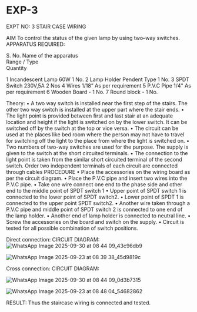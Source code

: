 # EXP-3
EXPT NO: 3				STAIR CASE WIRING                     

 
AIM
 To control the status of the given lamp by using two–way switches. 
APPARATUS REQUIRED:

S. No.
Name of the apparatus	
Range / Type	
Quantity

1	Incandescent Lamp	60W	1 No.
2	Lamp Holder	Pendent Type	1 No.
3	SPDT Switch	230V,5A	2 Nos
4	Wires	1/18”	As per requirement
5	P.V.C Pipe	1/4"	As per requirement
6	Wooden Board	-	1 No.
7	Round block	-	1 No.


Theory:
•	A two way switch is installed near the first step of the stairs. The other two way switch is installed at the upper part where the stair ends.
•	The light point is provided between first and last stair at an adequate location and height if the light is switched on by the lower switch. It can be switched off by the switch at the top or vice versa.
•	The circuit can be used at the places like bed room where the person may  not  have  to  travel for switching off the light to the place from where the light is switched on.
•	Two  numbers  of  two-way  switches  are  used  for  the  purpose.  The supply is given to the switch at the short circuited terminals.
•	The  connection  to  the  light  point  is  taken  from  the  similar  short circuited  terminal  of  the   second  switch.   Order  two  independent terminals of each circuit are connected through  cables 
PROCEDURE
•  Place the accessories on the wiring board as per the circuit diagram.
•  Place the P.V.C pipe and insert two wires into the P.V.C pipe.
•	Take one wire connect one end to the phase side and other end to the middle point of SPDT switch 1
•  Upper point of SPDT switch 1 is connected to the lower point of SPDT
switch2.
•  Lower point of SPDT 1 is connected to the upper point SPDT switch2.
•	Another wire taken through a P.V.C pipe and middle point of SPDT switch 2 is connected to one end of the lamp holder.
•  Another end of lamp holder is connected to neutral line.
•  Screw the accessories on the board and switch on the supply.
•  Circuit is tested for all possible combination of switch positions.


Direct connection: CIRCUIT DIAGRAM: 
![WhatsApp Image 2025-09-30 at 08 44 09_43c96db9](https://github.com/user-attachments/assets/dd579896-327d-40de-a1c9-7e3d70a86210)

![WhatsApp Image 2025-09-23 at 08 39 38_45d9819c](https://github.com/user-attachments/assets/6d17ae6b-999a-4274-bf20-c0e4bfec9c30)

	
Cross connection: CIRCUIT DIAGRAM:

![WhatsApp Image 2025-09-30 at 08 44 09_0d3b7315](https://github.com/user-attachments/assets/747a4080-a7e6-48c2-8267-9027d05dd76b)

![WhatsApp Image 2025-09-23 at 08 48 04_54682862](https://github.com/user-attachments/assets/5f1927a8-322b-4ed0-8790-cf578fe0786b)



RESULT:
Thus the staircase wiring is connected and tested.
